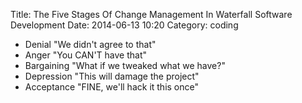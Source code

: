 Title: The Five Stages Of Change Management In Waterfall Software Development
Date: 2014-06-13 10:20
Category: coding

- Denial "We didn't agree to that"
- Anger "You CAN'T have that"
- Bargaining "What if we tweaked what we have?"
- Depression "This will damage the project"
- Acceptance "FINE, we'll hack it this once"
